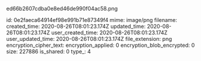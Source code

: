 ed66b2607cdba0e8ed46de990f04ac58.png

id: 0e2faeca64914ef98e991b71e87349f4
mime: image/png
filename: 
created_time: 2020-08-26T08:01:23.174Z
updated_time: 2020-08-26T08:01:23.174Z
user_created_time: 2020-08-26T08:01:23.174Z
user_updated_time: 2020-08-26T08:01:23.174Z
file_extension: png
encryption_cipher_text: 
encryption_applied: 0
encryption_blob_encrypted: 0
size: 227886
is_shared: 0
type_: 4
